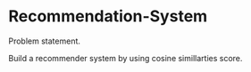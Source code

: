 # Recommendation-System

Problem statement.

Build a recommender system by using cosine simillarties score.
